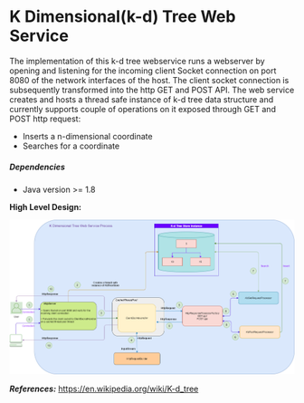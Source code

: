 # K Dimensional(k-d) Tree Web Service
The implementation of this k-d tree webservice runs a webserver by opening and listening for the incoming client Socket connection on port 8080 of the network interfaces of the host. The client socket connection is subsequently transformed into the http GET and POST API. The web service creates and hosts a thread safe instance of k-d tree data structure and currently supports couple of operations on it exposed through GET and POST http request:
- Inserts a n-dimensional coordinate
- Searches for a coordinate

##### Dependencies
- Java version >= 1.8

**High Level Design:**

![alternativetext](/kd-tree-webservice-design.png)

***References:***
https://en.wikipedia.org/wiki/K-d_tree

